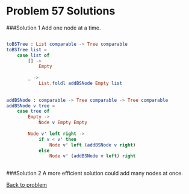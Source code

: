 # Problem 57 Solutions

###Solution 1
Add one node at a time.

```elm

toBSTree : List comparable -> Tree comparable
toBSTree list =
    case list of
        [] -> 
            Empty 
        
        _ -> 
            List.foldl addBSNode Empty list
    
    
addBSNode : comparable -> Tree comparable -> Tree comparable
addBSNode v tree =
    case tree of
        Empty ->
            Node v Empty Empty
            
        Node v' left right ->
            if v < v' then
                Node v' left (addBSNode v right) 
            else 
                Node v' (addBSNode v left) right 
                          
```

###Solution 2
A more efficient solution could add many nodes at once.


[Back to problem](../p/p57.md)